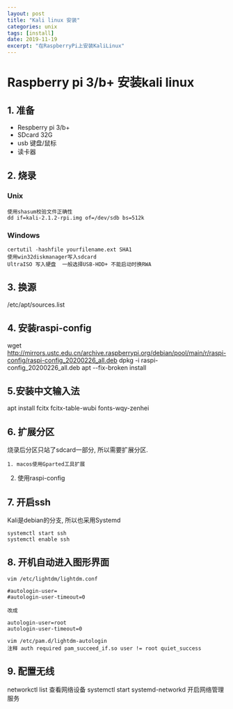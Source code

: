 ```yaml
---
layout: post
title: "Kali linux 安装"
categories: unix
tags: [install]
date: 2019-11-19
excerpt: "在RaspberryPi上安装KaliLinux"
---
```


# Raspberry pi 3/b+ 安装kali linux

## 1. 准备

* Respberry pi 3/b+
* SDcard 32G
* usb 键盘/鼠标
* 读卡器

## 2. 烧录

### Unix

	使用shasum校验文件正确性
	dd if=kali-2.1.2-rpi.img of=/dev/sdb bs=512k
	
### Windows

	certutil -hashfile yourfilename.ext SHA1
	使用win32diskmanager写入sdcard
	UltraISO 写入硬盘  一般选择USB-HDD+ 不能启动时换RWA

## 3. 换源

  /etc/apt/sources.list

## 4. 安装raspi-config

  wget http://mirrors.ustc.edu.cn/archive.raspberrypi.org/debian/pool/main/r/raspi-config/raspi-config_20200226_all.deb
  dpkg -i raspi-config_20200226_all.deb
  apt --fix-broken install

## 5.安装中文输入法

  apt install fcitx fcitx-table-wubi fonts-wqy-zenhei

## 6. 扩展分区
烧录后分区只站了sdcard一部分, 所以需要扩展分区.
	
	1. macos使用Gparted工具扩展
  2. 使用raspi-config


## 7. 开启ssh
Kali是debian的分支, 所以也采用Systemd

	systemctl start ssh
	systemctl enable ssh

## 8. 开机自动进入图形界面

	vim /etc/lightdm/lightdm.conf

	#autologin-user=
	#autologin-user-timeout=0

	改成

	autologin-user=root
	autologin-user-timeout=0

	vim /etc/pam.d/lightdm-autologin
	注释 auth required pam_succeed_if.so user != root quiet_success

## 9. 配置无线
networkctl list 查看网络设备
systemctl start systemd-networkd 开启网络管理服务
